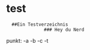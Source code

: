 # test
      ##Ein Testverzeichnis 
                  ### Hey du Nerd
punkt:
      -a
      -b
      -c
      -t
